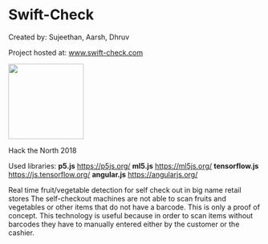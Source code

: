 # Swift-Check
Created by: Sujeethan, Aarsh, Dhruv

Project hosted at: www.swift-check.com

<a href ="www.swift-check.com"><img src="https://swift-check.com/images/logo.png" width="150px" height="150px" ></a>

Hack the North 2018

Used libraries:
  <b>p5.js</b> https://p5js.org/
  <b>ml5.js</b> https://ml5js.org/
  <b>tensorflow.js</b> https://js.tensorflow.org/
  <b>angular.js</b> https://angularjs.org/
  
  Real time fruit/vegetable detection for self check out in big name retail stores
  The self-checkout machines are not able to scan fruits and vegetables or other items that do not have a barcode.
  This is only a proof of concept. This technology is useful because in order to scan items without barcodes they have to
  manually entered either by the customer or the cashier. 
